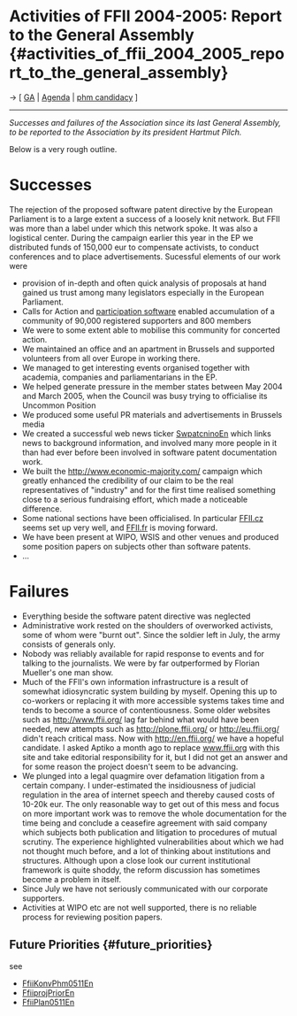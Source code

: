 # Activities of FFII 2004-2005: Report to the General Assembly {#activities_of_ffii_2004_2005_report_to_the_general_assembly}

-\> \[ [ GA](FfiiKonv0511En "wikilink") \| [
Agenda](FfiiKonvAgenda0511En "wikilink") \| [ phm
candidacy](FfiiKonvPhm0511En "wikilink") \]

------------------------------------------------------------------------

*Successes and failures of the Association since its last General
Assembly, to be reported to the Association by its president Hartmut
Pilch.*

Below is a very rough outline.

# Successes

The rejection of the proposed software patent directive by the European
Parliament is to a large extent a success of a loosely knit network. But
FFII was more than a label under which this network spoke. It was also a
logistical center. During the campaign earlier this year in the EP we
distributed funds of 150,000 eur to compensate activists, to conduct
conferences and to place advertisements. Sucessful elements of our work
were

-   provision of in-depth and often quick analysis of proposals at hand
    gained us trust among many legislators especially in the European
    Parliament.
-   Calls for Action and [participation
    software](http://aktiv.ffii.org/ "wikilink") enabled accumulation of
    a community of 90,000 registered supporters and 800 members
-   We were to some extent able to mobilise this community for concerted
    action.
-   We maintained an office and an apartment in Brussels and supported
    volunteers from all over Europe in working there.
-   We managed to get interesting events organised together with
    academia, companies and parliamentarians in the EP.
-   We helped generate pressure in the member states between May 2004
    and March 2005, when the Council was busy trying to officialise its
    Uncommon Position
-   We produced some useful PR materials and advertisements in Brussels
    media
-   We created a successful web news ticker
    [SwpatcninoEn](SwpatcninoEn "wikilink") which links news to
    background information, and involved many more people in it than had
    ever before been involved in software patent documentation work.
-   We built the <http://www.economic-majority.com/> campaign which
    greatly enhanced the credibility of our claim to be the real
    representatives of \"industry\" and for the first time realised
    something close to a serious fundraising effort, which made a
    noticeable difference.
-   Some national sections have been officialised. In particular
    [FFII.cz](http://www.ffii.cz/ "wikilink") seems set up very well,
    and [FFII.fr](http://www.ffii.fr/ "wikilink") is moving forward.
-   We have been present at WIPO, WSIS and other venues and produced
    some position papers on subjects other than software patents.
-   \...

# Failures

-   Everything beside the software patent directive was neglected
-   Administrative work rested on the shoulders of overworked activists,
    some of whom were \"burnt out\". Since the soldier left in July, the
    army consists of generals only.
-   Nobody was reliably available for rapid response to events and for
    talking to the journalists. We were by far outperformed by Florian
    Mueller\'s one man show.
-   Much of the FFII\'s own information infrastructure is a result of
    somewhat idiosyncratic system building by myself. Opening this up to
    co-workers or replacing it with more accessible systems takes time
    and tends to become a source of contentiousness. Some older websites
    such as <http://www.ffii.org/> lag far behind what would have been
    needed, new attempts such as <http://plone.ffii.org/> or
    <http://eu.ffii.org/> didn\'t reach critical mass. Now with
    <http://en.ffii.org/> we have a hopeful candidate. I asked Aptiko a
    month ago to replace www.ffii.org with this site and take editorial
    responsibility for it, but I did not get an answer and for some
    reason the project doesn\'t seem to be advancing.
-   We plunged into a legal quagmire over defamation litigation from a
    certain company. I under-estimated the insidiousness of judicial
    regulation in the area of internet speech and thereby caused costs
    of 10-20k eur. The only reasonable way to get out of this mess and
    focus on more important work was to remove the whole documentation
    for the time being and conclude a ceasefire agreement with said
    company which subjects both publication and litigation to procedures
    of mutual scrutiny. The experience highlighted vulnerabilities about
    which we had not thought much before, and a lot of thinking about
    institutions and structures. Although upon a close look our current
    institutional framework is quite shoddy, the reform discussion has
    sometimes become a problem in itself.
-   Since July we have not seriously communicated with our corporate
    supporters.
-   Activities at WIPO etc are not well supported, there is no reliable
    process for reviewing position papers.

## Future Priorities {#future_priorities}

see

-   [FfiiKonvPhm0511En](FfiiKonvPhm0511En "wikilink")
-   [FfiiprojPriorEn](FfiiprojPriorEn "wikilink")
-   [FfiiPlan0511En](FfiiPlan0511En "wikilink")
